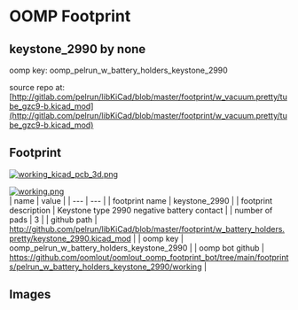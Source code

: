 # OOMP Footprint  
## keystone_2990  by none  
  
oomp key: oomp_pelrun_w_battery_holders_keystone_2990  
  
source repo at: [http://gitlab.com/pelrun/libKiCad/blob/master/footprint/w_vacuum.pretty/tube_gzc9-b.kicad_mod](http://gitlab.com/pelrun/libKiCad/blob/master/footprint/w_vacuum.pretty/tube_gzc9-b.kicad_mod)  
## Footprint  
  
[![working_kicad_pcb_3d.png](working_kicad_pcb_3d_600.png)](working_kicad_pcb_3d.png)  
  
[![working.png](working_600.png)](working.png)  
| name | value | 
| --- | --- | 
| footprint name | keystone_2990 | 
| footprint description | Keystone type 2990 negative battery contact | 
| number of pads | 3 | 
| github path | http://github.com/pelrun/libKiCad/blob/master/footprint/w_battery_holders.pretty/keystone_2990.kicad_mod | 
| oomp key | oomp_pelrun_w_battery_holders_keystone_2990 | 
| oomp bot github | https://github.com/oomlout/oomlout_oomp_footprint_bot/tree/main/footprints/pelrun_w_battery_holders_keystone_2990/working | 
## Images  

